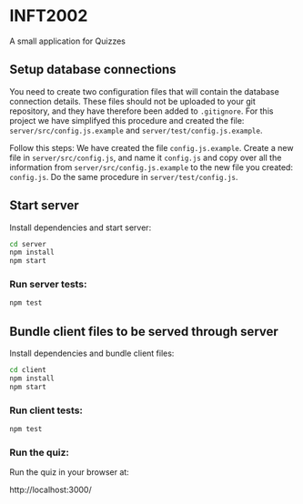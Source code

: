 # INFT2002

A small application for Quizzes

## Setup database connections

You need to create two configuration files that will contain the database connection details. These
files should not be uploaded to your git repository, and they have therefore been added to
`.gitignore`. For this project we have simplifyed this procedure and created the file:
`server/src/config.js.example` and `server/test/config.js.example`.

Follow this steps: We have created the file `config.js.example`. Create a new file in
`server/src/config.js`, and name it `config.js` and copy over all the information from
`server/src/config.js.example` to the new file you created: `config.js`. Do the same procedure in
`server/test/config.js`.

## Start server

Install dependencies and start server:

```sh
cd server
npm install
npm start
```

### Run server tests:

```sh
npm test
```

## Bundle client files to be served through server

Install dependencies and bundle client files:

```sh
cd client
npm install
npm start
```

### Run client tests:

```sh
npm test
```

### Run the quiz:

Run the quiz in your browser at:

http://localhost:3000/
